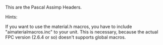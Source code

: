 This are the Pascal Assimp Headers.

Hints:

If you want to use the material.h macros, you have to include 
"aimaterialmacros.inc" to your unit. This is necessary, because the 
actual FPC version (2.6.4 or so) doesn't supports global macros.

